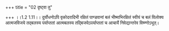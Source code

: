 +++
title = "02 दृष्ट्वा तु"

+++
।।1.2 1.11।। दुर्योधनोऽपि वृकोदरादिभी रक्षितं पाण्डवानां बलं
भीष्माभिरक्षितं स्वीयं च बलं विलोक्य आत्मजविजये तद्बलस्य पर्याप्ततां
आत्मबलस्य तद्बिजयेऽपर्याप्ततां च आचार्ये निवेद्यान्तरेव विष्ण्णोऽभूत्।  
